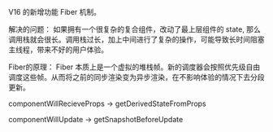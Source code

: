 V16 的新增功能 Fiber 机制。

解决的问题：
如果拥有一个很复杂的复合组件，改动了最上层组件的 state, 那么调用栈就会很长。调用栈过长，加上中间进行了复杂的操作，可能导致长时间阻塞主线程，带来不好的用户体验。

Fiber的原理：
Fiber 本质上是一个虚拟的堆栈帧。新的调度器会按照优先级自由调度这些帧。从而将之前的同步渲染变为异步渲染，在不影响体验的情况下去分段更新。

componentWillRecieveProps -> getDerivedStateFromProps

componentWillUpdate -> getSnapshotBeforeUpdate